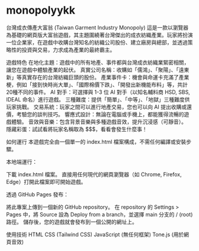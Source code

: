 # monopolyykk

台灣成衣傳產大富翁 (Taiwan Garment Industry Monopoly)
這是一款以瀏覽器為基礎的網頁版大富翁遊戲，其主題圍繞著台灣傑出的成衣紡織產業。玩家將扮演一位企業家，在遊戲中收購台灣知名的紡織公司股份、建立廠房與總部，並透過策略性的投資與交易，力求成為產業的最終霸主。

遊戲特色
在地化主題：遊戲中的所有地產、事件都與台灣成衣紡織業緊密相關，讓您在遊戲中體驗產業的起伏。
真實公司名稱：收購如「儒鴻」、「聚陽」、「遠東新」等真實存在的台灣紡織巨頭的股份。
產業事件卡：機會與命運卡充滿了產業梗，例如「接到快時尚大單」、「國際棉價下跌」、「開發出新機能布料」等，共計20種不同的事件。
AI 對手：可選擇與 1-3 位 AI 對手（以知名輔料商 HSD, SBS, IDEAL 命名）進行遊戲。
三種難度：提供「簡單」、「中等」、「地獄」三種難度供玩家挑戰。
交易系統：玩家之間可以進行地產交易，您也可以向 AI 提出收購或還價，考驗您的談判技巧。
響應式設計：無論在電腦或手機上，都能獲得流暢的遊戲體驗。
音效與音樂：包含背景音樂與多種遊戲音效，提升沉浸感（可靜音）。
隱藏彩蛋：試試看將玩家名稱取為 $$$，看看會發生什麼事！

如何運行
本遊戲完全由一個單一的 index.html 檔案構成，不需任何編譯或安裝步驟。

本地端運行：

下載 index.html 檔案。
直接用任何現代的網頁瀏覽器（如 Chrome, Firefox, Edge）打開此檔案即可開始遊戲。

透過 GitHub Pages 發布：

將此專案上傳到一個新的 GitHub repository。
在 repository 的 Settings > Pages 中，將 Source 設為 Deploy from a branch，並選擇 main 分支的 / (root) 路徑。
儲存後，您的遊戲就會發布到一個公開的網址上。

使用技術
HTML
CSS (Tailwind CSS)
JavaScript (無任何框架)
Tone.js (用於網頁音效)
